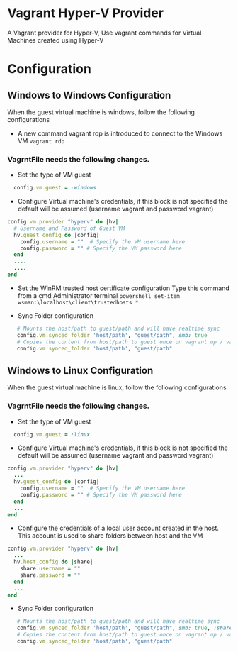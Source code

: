 # Vagrant Hyper-V Provider
A Vagrant provider for Hyper-V, Use vagrant commands for Virtual Machines created using Hyper-V

# Configuration

## Windows to Windows Configuration
When the guest virtual machine is windows, follow the following configurations

* A new command vagrant rdp is introduced to connect to the Windows VM
` vagrant rdp `

### VagrntFile needs the following changes.
- Set the type of VM guest
```ruby
  config.vm.guest = :windows
```
- Configure Virtual machine's credentials, if this block is not specified the default will be assumed (username vagrant and password vagrant)
```ruby
config.vm.provider "hyperv" do |hv|
  # Username and Password of Guest VM
  hv.guest_config do |config|
    config.username = ""  # Specify the VM username here
    config.password = "" # Specify the VM password here
  end
  ....
  ....
end
```

- Set the WinRM trusted host certificate configuration
Type this command from a cmd Administrator terminal
`powershell set-item wsman:\localhost\client\trustedhosts *`

- Sync Folder configuration

```ruby
   # Mounts the host/path to guest/path and will have realtime sync
   config.vm.synced_folder 'host/path', "guest/path", smb: true
   # Copies the content from host/path to guest once on vagrant up / vagrant reload
   config.vm.synced_folder 'host/path', "guest/path"
```


## Windows to Linux Configuration
When the guest virtual machine is linux, follow the following configurations
### VagrntFile needs the following changes.
- Set the type of VM guest
```ruby
  config.vm.guest = :linux
```

- Configure Virtual machine's credentials, if this block is not specified the default will be assumed (username vagrant and password vagrant)
```ruby
config.vm.provider "hyperv" do |hv|
  ...
  hv.guest_config do |config|
    config.username = ""  # Specify the VM username here
    config.password = "" # Specify the VM password here
  end
  ...
end
```

- Configure the credentials of a local user account created in the host.
This account is used to share folders between host and the VM
```ruby
config.vm.provider "hyperv" do |hv|
  ...
  hv.host_config do |share|
    share.username = ""
    share.password = ""
  end
  ...
end
```

- Sync Folder configuration

```ruby
   # Mounts the host/path to guest/path and will have realtime sync
   config.vm.synced_folder 'host/path', "guest/path", smb: true, :share_name => unique_share_name
   # Copies the content from host/path to guest once on vagrant up / vagrant reload
   config.vm.synced_folder 'host/path', "guest/path"
```

